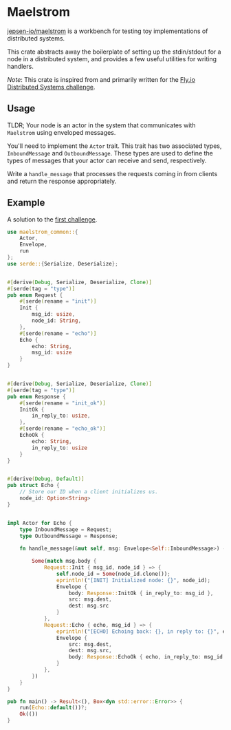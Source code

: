 # Maelstrom

[jepsen-io/maelstrom](https://github.com/jepsen-io/maelstrom) is a workbench for testing toy implementations of distributed systems.

This crate abstracts away the boilerplate of setting up the stdin/stdout for a node in a distributed system, and provides a few useful utilities for writing handlers.

*Note*: This crate is inspired from and primarily written for the [Fly.io Distributed Systems challenge](https://fly.io/dist-sys/).



## Usage

TLDR; Your node is an actor in the system that communicates with `Maelstrom` using enveloped messages.

You'll need to implement the `Actor` trait. This trait has two associated types, `InboundMessage` and `OutboundMessage`. These types are used to define the types of messages that your actor can receive and send, respectively. 

Write a `handle_message` that processes the requests coming in from clients and return the response appropriately.


## Example

A solution to the [first challenge](https://fly.io/dist-sys/1/).

```rust
use maelstrom_common::{
    Actor, 
    Envelope,
    run
};
use serde::{Serialize, Deserialize};


#[derive(Debug, Serialize, Deserialize, Clone)]
#[serde(tag = "type")]
pub enum Request {
    #[serde(rename = "init")]
    Init {
        msg_id: usize,
        node_id: String,
    },
    #[serde(rename = "echo")]
    Echo {
        echo: String,
        msg_id: usize
    }
}


#[derive(Debug, Serialize, Deserialize, Clone)]
#[serde(tag = "type")]
pub enum Response {
    #[serde(rename = "init_ok")]
    InitOk {
        in_reply_to: usize,
    },
    #[serde(rename = "echo_ok")]
    EchoOk {
        echo: String,
        in_reply_to: usize
    }
}


#[derive(Debug, Default)]
pub struct Echo {
    // Store our ID when a client initializes us.
    node_id: Option<String>
}


impl Actor for Echo {
    type InboundMessage = Request;
    type OutboundMessage = Response;
    
    fn handle_message(&mut self, msg: Envelope<Self::InboundMessage>) -> Option<Envelope<Self::OutboundMessage>> {

        Some(match msg.body {
            Request::Init { msg_id, node_id } => {
                self.node_id = Some(node_id.clone());
                eprintln!("[INIT] Initialized node: {}", node_id);
                Envelope {
                    body: Response::InitOk { in_reply_to: msg_id },
                    src: msg.dest,
                    dest: msg.src
                }
            },
            Request::Echo { echo, msg_id } => {
                eprintln!("[ECHO] Echoing back: {}, in reply to: {}", echo, msg_id);
                Envelope {
                    src: msg.dest,
                    dest: msg.src,
                    body: Response::EchoOk { echo, in_reply_to: msg_id }
                }
            },
        })
    }
}

pub fn main() -> Result<(), Box<dyn std::error::Error>> {
    run(Echo::default())?;
    Ok(())
}
```
